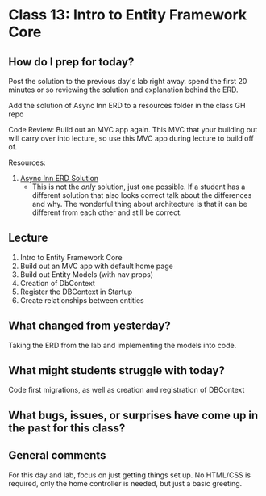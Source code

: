 # Class 13: Intro to Entity Framework Core

## How do I prep for today?

Post the solution to the previous day's lab right away. spend the first 20 minutes or so reviewing 
the solution and explanation behind the ERD. 

Add the solution of Async Inn ERD to a resources folder in the class GH repo

Code Review: Build out an MVC app again. This MVC that your building out will carry over
into lecture, so use this MVC app during lecture to build off of.

Resources:
1. [Async Inn ERD Solution](./Resources/AsyncInn2.png)
   - This is not the *only* solution, just one possible. If a student has a different solution that also
   looks correct talk about the differences and why. The wonderful thing about architecture is that it can be different from each other and still be correct.

## Lecture
1. Intro to Entity Framework Core
2. Build out an MVC app with default home page
3. Build out Entity Models (with nav props)
2. Creation of DbContext
3. Register the DBContext in Startup
3. Create relationships between entities

## What changed from yesterday? 
Taking the ERD from the lab and implementing the models into code. 

## What might students struggle with today?  
Code first migrations, as well as creation and registration of DBContext

## What bugs, issues, or surprises have come up in the past for this class?


## General comments
For this day and lab, focus on just getting things set up. No HTML/CSS is required, only
the home controller is needed, but just a basic greeting. 
